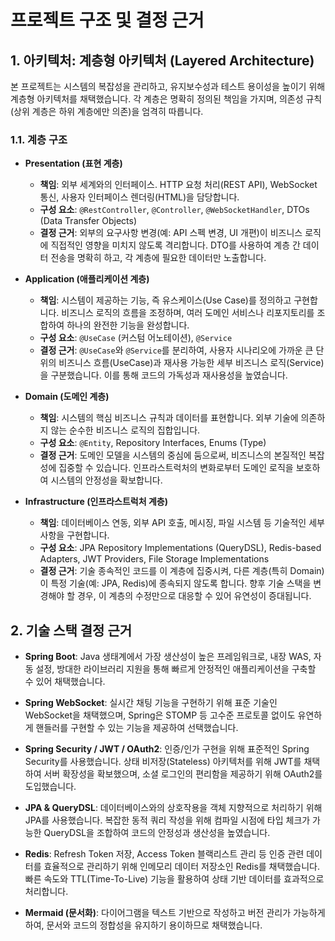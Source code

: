 # 프로젝트 구조 및 결정 근거

## 1. 아키텍처: 계층형 아키텍처 (Layered Architecture)

본 프로젝트는 시스템의 복잡성을 관리하고, 유지보수성과 테스트 용이성을 높이기 위해 계층형 아키텍처를 채택했습니다. 각 계층은 명확히 정의된 책임을 가지며, 의존성 규칙(상위 계층은 하위 계층에만 의존)을 엄격히 따릅니다.

### 1.1. 계층 구조

- **Presentation (표현 계층)**
  - **책임**: 외부 세계와의 인터페이스. HTTP 요청 처리(REST API), WebSocket 통신, 사용자 인터페이스 렌더링(HTML)을 담당합니다.
  - **구성 요소**: `@RestController`, `@Controller`, `@WebSocketHandler`, DTOs (Data Transfer Objects)
  - **결정 근거**: 외부의 요구사항 변경(예: API 스펙 변경, UI 개편)이 비즈니스 로직에 직접적인 영향을 미치지 않도록 격리합니다. DTO를 사용하여 계층 간 데이터 전송을 명확히 하고, 각 계층에 필요한 데이터만 노출합니다.

- **Application (애플리케이션 계층)**
  - **책임**: 시스템이 제공하는 기능, 즉 유스케이스(Use Case)를 정의하고 구현합니다. 비즈니스 로직의 흐름을 조정하며, 여러 도메인 서비스나 리포지토리를 조합하여 하나의 완전한 기능을 완성합니다.
  - **구성 요소**: `@UseCase` (커스텀 어노테이션), `@Service`
  - **결정 근거**: `@UseCase`와 `@Service`를 분리하여, 사용자 시나리오에 가까운 큰 단위의 비즈니스 흐름(UseCase)과 재사용 가능한 세부 비즈니스 로직(Service)을 구분했습니다. 이를 통해 코드의 가독성과 재사용성을 높였습니다.

- **Domain (도메인 계층)**
  - **책임**: 시스템의 핵심 비즈니스 규칙과 데이터를 표현합니다. 외부 기술에 의존하지 않는 순수한 비즈니스 로직의 집합입니다.
  - **구성 요소**: `@Entity`, Repository Interfaces, Enums (Type)
  - **결정 근거**: 도메인 모델을 시스템의 중심에 둠으로써, 비즈니스의 본질적인 복잡성에 집중할 수 있습니다. 인프라스트럭처의 변화로부터 도메인 로직을 보호하여 시스템의 안정성을 확보합니다.

- **Infrastructure (인프라스트럭처 계층)**
  - **책임**: 데이터베이스 연동, 외부 API 호출, 메시징, 파일 시스템 등 기술적인 세부 사항을 구현합니다.
  - **구성 요소**: JPA Repository Implementations (QueryDSL), Redis-based Adapters, JWT Providers, File Storage Implementations
  - **결정 근거**: 기술 종속적인 코드를 이 계층에 집중시켜, 다른 계층(특히 Domain)이 특정 기술(예: JPA, Redis)에 종속되지 않도록 합니다. 향후 기술 스택을 변경해야 할 경우, 이 계층의 수정만으로 대응할 수 있어 유연성이 증대됩니다.

## 2. 기술 스택 결정 근거

- **Spring Boot**: Java 생태계에서 가장 생산성이 높은 프레임워크로, 내장 WAS, 자동 설정, 방대한 라이브러리 지원을 통해 빠르게 안정적인 애플리케이션을 구축할 수 있어 채택했습니다.

- **Spring WebSocket**: 실시간 채팅 기능을 구현하기 위해 표준 기술인 WebSocket을 채택했으며, Spring은 STOMP 등 고수준 프로토콜 없이도 유연하게 핸들러를 구현할 수 있는 기능을 제공하여 선택했습니다.

- **Spring Security / JWT / OAuth2**: 인증/인가 구현을 위해 표준적인 Spring Security를 사용했습니다. 상태 비저장(Stateless) 아키텍처를 위해 JWT를 채택하여 서버 확장성을 확보했으며, 소셜 로그인의 편리함을 제공하기 위해 OAuth2를 도입했습니다.

- **JPA & QueryDSL**: 데이터베이스와의 상호작용을 객체 지향적으로 처리하기 위해 JPA를 사용했습니다. 복잡한 동적 쿼리 작성을 위해 컴파일 시점에 타입 체크가 가능한 QueryDSL을 조합하여 코드의 안정성과 생산성을 높였습니다.

- **Redis**: Refresh Token 저장, Access Token 블랙리스트 관리 등 인증 관련 데이터를 효율적으로 관리하기 위해 인메모리 데이터 저장소인 Redis를 채택했습니다. 빠른 속도와 TTL(Time-To-Live) 기능을 활용하여 상태 기반 데이터를 효과적으로 처리합니다.

- **Mermaid (문서화)**: 다이어그램을 텍스트 기반으로 작성하고 버전 관리가 가능하게 하여, 문서와 코드의 정합성을 유지하기 용이하므로 채택했습니다.
